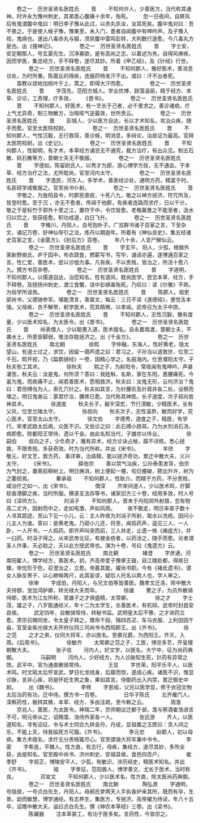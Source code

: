 <!-- { "loadSidebar": true } -->
　　卷之一　历世圣贤名医姓氏
　　晋
　　不知何许人，少善医方，当代称其通神。时许永为豫州刺史，其弟患心腹痛十余年，殆死。
　　忽一日夜间，自屏风后有鬼谓腹中鬼曰：明日李子豫从此过，以赤丸杀汝，汝其死矣。腹中鬼对曰：吾不畏之。于是使人候子豫，豫果至，未入门，患者自闻腹中有呻吟声。及子豫入视，鬼病也。遂出八毒赤丸与服，须臾腹中雷鸣彭转，大利数行遂愈。今八毒丸方是也。出《搜神记》。
　　
　　卷之一　历世圣贤名医姓氏
　　晋
　　字士安，安定朝那人，号玄晏先生。沉净寡欲，是有高尚之志，以着述为务。自得风痹疾，因而学医，集览经方，手不释卷，遂尽其妙。所着《甲乙经》，及《针经》行世。
　　
　　卷之一　历世圣贤名医姓氏
　　晋
　　不知何郡人，雅好医术，善消息诊处，为时所重。陈廪丘的得疾，连服药特发汗不出。或曰：汗不出者死。
　　苗教以烧地加桃叶于上，蒸之，即得大汗而愈。
　　
　　卷之一　历世圣贤名医姓氏
　　晋
　　字茂先，范阳方城人。学业优博，辞藻温丽，精于经方、本草、诊论，工奇理，疗多效。
　　《晋书》。
　　
　　卷之一　历世圣贤名医姓氏
　　晋
　　不知何郡人，好医术，有一艺长于己者，必千里求之。善诊诸病，疗上气尤异奇，制三物散方，治喘咳气逆最效，世所贵云。
　　
　　卷之一　历世圣贤名医姓氏
　　晋
　　彭城人，少以医方自达，长以才术知名，攻治众疾，随手而愈。官至太医院校尉。
　　
　　卷之一　历世圣贤名医姓氏
　　晋
　　不知何郡人，气性沉毅，志行敦简，善诊候，明消息，多辩论，治疸证为最高。官拜太医院校尉。出《史记》。
　　
　　卷之一　历世圣贤名医姓氏
　　晋
　　不知何郡人，性聪明，有才术，本草经方诵览无不通究，裁方治疗，有出众见。制五石散、矾石散等方，晋朝士夫无不敬服。
　　
　　卷之一　历世圣贤名医姓氏
　　晋
　　字德如，陈留尉氏人，以秀才为郎，游心博学方技，无不通会。于本草、经方治疗之法，尤所耽尚。官至河内太守。
　　
　　卷之一　历世圣贤名医姓氏
　　晋
　　字逸民，河东人，多学术，善医经诊处，通明方药，精富于时。名臣硕学咸敬服之。官至尚书仆射。
　　
　　卷之一　历世圣贤名医姓氏
　　晋
　　字敬之，为旌阳县令，时郡民患疫，十死八九，敬之以神方拯济，符咒所及，皆登时愈。至于沉 ，亦无不愈者。传闻于他郡，有疾者连路而求疗，日以千计。敬之于是标竹于郭外十里之江，置符于中，令饮皆愈。老稚羸惫之不能至者，汲水归以饮之，皆获痊愈。积功成道，白日飞升。
　　
　　卷之一　历世圣贤名医姓氏
　　晋
　　字稚川，丹阳人，自号抱朴子。广览群书诸子百家之言，下至杂文，诵记万卷，好神仙导引之法，炼丹以期遐年。所着有《神仙良史》，集五经诸史百家之言，《金匮方》、《肘后方》百卷。
　　年八十余，人言尸解仙云。
　　
　　卷之一　历世圣贤名医姓氏
　　晋
　　字玄平， 阳人，少孤，根据外家新野庾氏，庐于园中，布衣蔬食，燃薪写书，写毕，诵读亦遍，遂博通百家之言。性仁爱，善医术，尝以诊恤为事。凡有疾，不以贵贱，皆治之，所活十愈八九。撰方书百余卷。
　　
　　卷之一　历世圣贤名医姓氏
　　晋
　　字道明，不知何郡人。以儒道自达，治莅知名，性有道风，耽尚医学。尝览本草、经方，手不释卷。及授扬州刺史，渡江食蟹，误中彭蜞毒殆死。乃叹曰：读《尔雅》不熟，为俗学所误焉。
　　
　　卷之一　历世圣贤名医姓氏
　　晋
　　陈郡人，祖吏部尚书，父骠骑参军。堪能清言，善属文，每云：三日不读《道德经》，便觉舌本强。父母疾，衣不解带，躬学医术，究其精微，以孝闻。武帝召为太子中庶。
　　
　　卷之一　历世圣贤名医姓氏
　　晋
　　不知何郡人，志性沉毅，雅有度量，少以医术知名，为太医令。出《晋书》。
　　
　　卷之一　历世圣贤名医姓氏
　　晋
　　岭表僧人，少以聪惠入道，医术擅名。自永嘉南渡，晋朝士夫，不袭水土，所患皆脚弱，惟法存能拯济之。出《千金方》。
　　
　　卷之一　历世圣贤名医姓氏
　　南北朝
　　
　　徐熙
　　字仲融，东海人，性好黄老，隐太望山，有道士过之，求饮，因留一葫芦遗之曰：君习之，子孙当以道救世，位至二千石。熙开视，乃《扁鹊镜经》一卷，因精心学之，名振海内。仕至濮阳太守。子秋夫弥工其术。
　　
　　徐秋夫
　　熙之子，为射阳令，常夜闻有鬼呻吟，声甚凄苦。秋夫云：汝是鬼，何所须？答曰：我姓斛，名斯，家在东阳，患腰痛死。今虽为鬼，而疾痛不止，闻君善医术，愿相救济。秋夫曰：汝鬼无形，云何济治？鬼曰：君但缚刍为人，索孔穴针之。秋夫如其言，为针腰俞及针肩井各二处，设祭而埋之。明日鬼谢云：蒙君疗治，腰疼已愈。当代称其神医。长子道度，次子叔向皆神其术。
　　
　　徐道度
　　秋夫长子，器宇深宏，节行清敏，少精医术，长有父风，位至兰陵太守。
　　
　　徐叔向
　　秋夫次子，志性温恭，敏而好学，究心医术，官至太山太守。
　　
　　徐文伯
　　字德秀，道度之子，精医，有学行。宋孝武路太后病，众医不识。文伯诊之曰：此石搏小肠耳。乃为水剂消石汤，病即愈。除鄱阳王常侍，遗以千金。由此名知当代，子雄亦以传业。
　　
　　徐嗣伯
　　叔向之子，少负奇才，雅有异术，经方诊诀占候，靡不详练。悉心拯救，不限贵贱，多获奇效。时为当代所称。并出《宋书》。
　　
　　羊欣
　　字敬元，好文艺，敦方药， 事详审，治痰精，能以拯济奇功，累迁中散大夫、义兴太守。
　　《宋书》。
　　
　　薛伯宗
　　善以禁气治疾，公孙泰患发背，伯宗为气封之，置斋前柳树上。明日痈消，树上便起一瘤，旬日瘤破，脓出升许，树为之萎损焉。
　　
　　秦承祖
　　不知何郡人，性耿介。而精于方药，不分贵贱，咸治疗之如一。出《宋书》。
　　
　　僧深
　　齐宋间道人，少以医术鸣，疗脚软香港脚之疾，当时所服。撰录支法存等书，诸家旧方三十卷，经用多效，时人号曰《深师方》。
　　
　　刘涓子
　　不知何郡人。晋末于丹阳郊外射猎，忽有物高二丈许，因射而中之，走如电激，声如风雨。
　　夜不敢走，明日率弟子数十人寻其踪迹，至山下见一小儿，云：主人昨夜为刘涓子所射，取水以洗疮。因问小儿主人为谁。答曰：是黄老鬼。乃窥小儿还，将至，闻捣药声，遥见三人，一人卧，一人开书，一人捣药。即齐声叫突而前，三人并走，止遗一帙《痈疽方》，并一臼药。时涓子得之。从宋武帝北征，有被金疮者，以药涂之，随手而愈。论者谓圣人作事，天必助之，天以此方授武帝也。演为十卷，号曰《鬼遗方》云。
　　
　　卷之一　历世圣贤名医姓氏
　　南北朝
　　
　　褚澄
　　字彦通，河南阳翟人，博学经方，善医术。初，齐高帝爱子豫章王嶷，自江陵赴都，得疾日臻，帝忧形于色，召澄治之，立愈。帝嘉其能，擢尚书职。今有《褚氐遗书》，谓女人脉反男子，以心肺候两尺，此其妄谬，疑后人托名以欺人也，学人审之。
　　
　　徐审
　　字成伯，丹阳人，与兄文伯等皆善医。魏孝文迁洛，除中散大夫侍御，宠加鸿胪卿，转光禄大夫而卒。
　　
　　徐雄
　　謇之子，为员外散骑侍郎，医术为江左所称，至雄子之才俱盛精，太常卿。
　　
　　徐之才
　　字士茂，雄之子，八岁能通经义，年十二为太学生，长善医术，有机辩。武帝时封昌安县侯。
　　武定四年，自散骑常侍，转秘书监。武明皇太后不豫，之才进药立愈。肃宗召赐同坐，令太皇子拜之，赠帛千段、锦四百疋、车马衣服、上利田园千亩，官至金紫光禄大夫开府仪同三司尚书令西阳郡王。出《齐书》。
　　
　　徐之范
　　之才之弟，仪同大将军，亦以医名。至袭兄爵，为西阳王。齐灭，入周。《后周书》。
　　
　　徐敏齐
　　太常卿之范之子，工医，博览多艺，开皇赠朝散大夫。
　　
　　张子信
　　河内人，好文学，以医名。大宁中，征为尚药典御。
　　
　　马嗣明
　　河内人，少好经方，为人诊脉知生死，针药有异常之效。武平中，官为通直散骑常侍。
　　
　　王显
　　字世荣，阳平乐平人，以医术鸣。时文昭太后怀宣武，梦日化龙绕身，后寤而惊，遂成心疾。诸医不识，惟显诊脉，言非心疾，将是怀妊生男之象，果如其言。侍御药出入内禁，累迁御史中尉。
　　出《魏书》。
　　
　　李修
　　字思祖，父兄以医学显，修于衣冠文物太后治药有功，迁中侍。撰方书一百卷。
　　
　　日华子陈氏
　　北齐雁门人，深察药性，极辨其微，本草、经方，多由注疏，至今赖之云。
　　
　　周澹
　　京兆人，善医，为太医令。神瑞二年，京师朝议迁都于邺，澹与祭酒崔浩进言不可，明元帝从之，诏赐澹、浩侍外家各一人。
　　
　　张远游
　　齐人，以医道知名，寻有诏征，令与术士同合九转金丹，丹成，显祖置之玉匣曰：贪人间之乐，不能上天，待我临死方可服。《齐书》。
　　
　　李元忠
　　赵郡人，初以母病，集方术擅名，求疗无分贵贱辄尽心。官至骠骑大将军兼中书令。
　　
　　李密
　　字希邕，平棘人。性方直，有志行，母疾，集经方，遂尽其妙，多所全获，由是知名。官至殿中尚书、济州刺史、安城县侯，食邑四百户。
　　
　　崔季舒
　　字叔正，博陵安平人，少孤，有敏识，涉历经史，精医术知名。并出《齐书》。
　　
　　祖 
　　字孝征，范阳酋人，博学善文，尤长于医术，当时称良。
　　
　　邓宣文
　　不知何郡人，少以医术名，性方直，除太医尚药典御。
　　
　　卷之一　历世圣贤名医姓氏
　　南北朝
　　
　　陶弘景
　　字通明，号隐居，一号贞白先生，丹阳人。母郝氏梦两天人手执香炉来其所，既而有孕，生景。幼而敏慧，博学通经，有志养生，集医方，专拯济。高帝擢为侍读，年八十五卒，诏赠中散大夫，谥曰贞白先生。撰《神农本草经》三卷。出《梁书》。
　　
　　陈藏器
　　注本草甚工，有功于医多矣。言药性，今皆宗之。
　　
